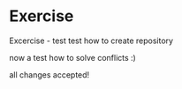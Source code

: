 # Exercise
Excercise - test
test how to create repository

now a test how to solve conflicts :)

all changes accepted!

